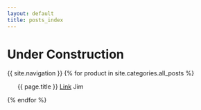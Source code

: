 ```yaml
---
layout: default
title: posts_index
---
```


# Under Construction

  {{ site.navigation }}
   {% for product in site.categories.all_posts %}
  <ul>
  {{ page.title }}
  <a href="{{ site.ur1 }}">Link</a>
     Jim
  </ul>
  {% endfor %}


 
